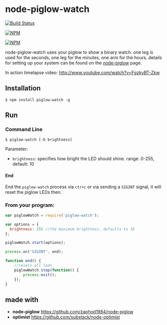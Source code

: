 # node-piglow-watch

[![Build Status](https://travis-ci.org/zaphod1984/node-piglow-watch.png)](https://travis-ci.org/zaphod1984/node-piglow-watch)

[![NPM](https://nodei.co/npm/piglow-watch.png)](https://nodei.co/npm/piglow-watch/)

[![NPM](https://nodei.co/npm-dl/piglow-watch.png?months=3)](https://nodei.co/npm/piglow-watch/)


node-piglow-watch uses your piglow to show a binary watch. one leg is used for the seconds, one leg for the minutes, one arm for the hours.
details for setting up your system can be found on the [node-piglow](https://github.com/zaphod1984/node-piglow) page.

In action timelapse video: http://www.youtube.com/watch?v=FgzkyBT-Zkw

## Installation

```
$ npm install piglow-watch -g
```

## Run

### Command Line
```
$ piglow-watch [-b brightness]
```

Parameter:

- `brightness`: specifies how bright the LED should shine. range: 0-255, default: 10

#### End

End the `piglow-watch` process via `ctr+c` or via sending a `SIGINT` signal, it will reset the piglow LEDs then.

### From your program:

```javascript
var piglowWatch = require('piglow-watch');

var options = {
  brightness: 255 //the maximum brightness, defaults to 10
};

piglowWatch.start(options);

process.on('SIGINT', end);

function end() {
    //resets all leds
    piglowWatch.stop(function() {
        process.exit();
    });
}
```

## made with
- **node-piglow** https://github.com/zaphod1984/node-piglow
- **optimist** https://github.com/substack/node-optimist
